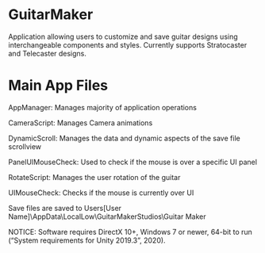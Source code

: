 # GuitarMaker

Application allowing users to customize and save guitar designs using interchangeable components and styles. Currently supports Stratocaster and Telecaster designs. 

# Main App Files

AppManager: Manages majority of application operations

CameraScript: Manages Camera animations

DynamicScroll: Manages the data and dynamic aspects of the save file scrollview

PanelUIMouseCheck: Used to check if the mouse is over a specific UI panel

RotateScript: Manages the user rotation of the guitar

UIMouseCheck: Checks if the mouse is currently over UI

Save files are saved to Users\[User Name]\AppData\LocalLow\GuitarMakerStudios\Guitar Maker

NOTICE: Software requires DirectX 10+, Windows 7 or newer, 64-bit to run (“System requirements for Unity 2019.3”, 2020).

